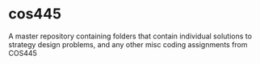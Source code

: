 # cos445
A master repository containing folders that contain individual solutions to strategy design problems, and any other misc coding assignments from COS445

